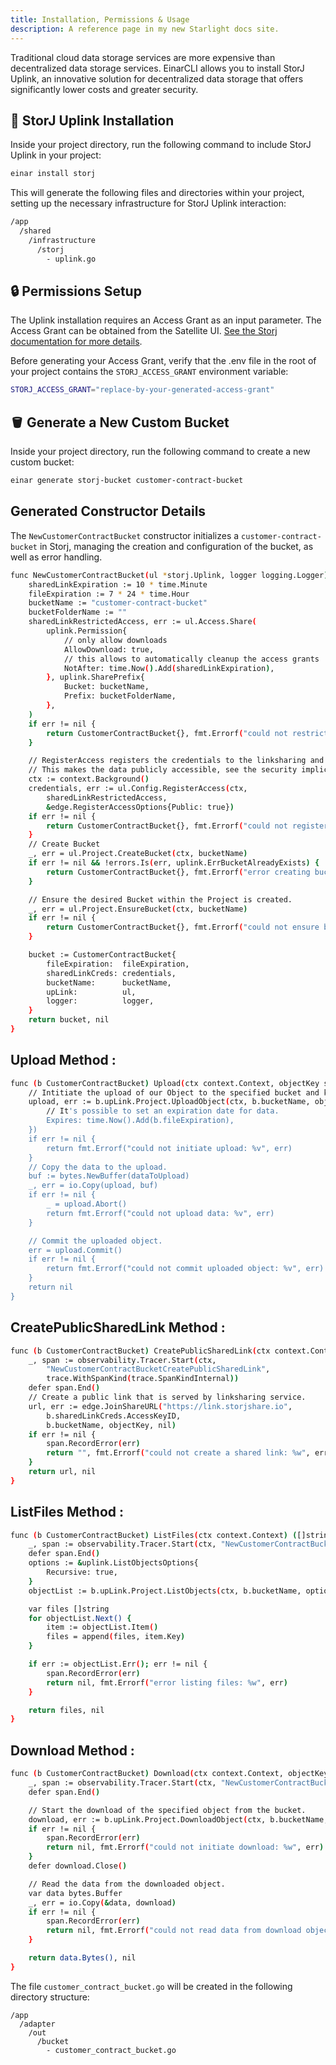 ```yaml
---
title: Installation, Permissions & Usage
description: A reference page in my new Starlight docs site.
---
```

Traditional cloud data storage services are more expensive than decentralized data storage services. EinarCLI allows you to install StorJ Uplink, an innovative solution for decentralized data storage that offers significantly lower costs and greater security.

## 🚀 StorJ Uplink Installation
Inside your project directory, run the following command to include StorJ Uplink in your project:
```sh
einar install storj
```
This will generate the following files and directories within your project, setting up the necessary infrastructure for StorJ Uplink interaction:

```sh 
/app
  /shared
    /infrastructure
      /storj
        - uplink.go
```
## 🔒 Permissions Setup
The Uplink installation requires an Access Grant as an input parameter. The Access Grant can be obtained from the Satellite UI. [See the Storj documentation for more details](https://docs.storj.io/learn/tutorials/quickstart-uplink-cli/uploading-your-first-object/create-first-access-grant).

Before generating your Access Grant, verify that the .env file in the root of your project contains the `STORJ_ACCESS_GRANT` environment variable:

```sh
STORJ_ACCESS_GRANT="replace-by-your-generated-access-grant"
```

## 🪣 Generate a New Custom Bucket
Inside your project directory, run the following command to create a new custom bucket:
```sh 
einar generate storj-bucket customer-contract-bucket
```

## Generated Constructor Details
The `NewCustomerContractBucket` constructor initializes a `customer-contract-bucket` in Storj, managing the creation and configuration of the bucket, as well as error handling.
```sh 
func NewCustomerContractBucket(ul *storj.Uplink, logger logging.Logger) (storj.UplinkManager, error) {
	sharedLinkExpiration := 10 * time.Minute
	fileExpiration := 7 * 24 * time.Hour
	bucketName := "customer-contract-bucket"
	bucketFolderName := ""
	sharedLinkRestrictedAccess, err := ul.Access.Share(
		uplink.Permission{
			// only allow downloads
			AllowDownload: true,
			// this allows to automatically cleanup the access grants
			NotAfter: time.Now().Add(sharedLinkExpiration),
		}, uplink.SharePrefix{
			Bucket: bucketName,
			Prefix: bucketFolderName,
		},
	)
	if err != nil {
		return CustomerContractBucket{}, fmt.Errorf("could not restrict access grant: %w", err)
	}

	// RegisterAccess registers the credentials to the linksharing and s3 sites.
	// This makes the data publicly accessible, see the security implications in https://docs.storj.io/dcs/concepts/access/access-management-at-the-edge.
	ctx := context.Background()
	credentials, err := ul.Config.RegisterAccess(ctx,
		sharedLinkRestrictedAccess,
		&edge.RegisterAccessOptions{Public: true})
	if err != nil {
		return CustomerContractBucket{}, fmt.Errorf("could not register access: %w", err)
	}
	// Create Bucket
	_, err = ul.Project.CreateBucket(ctx, bucketName)
	if err != nil && !errors.Is(err, uplink.ErrBucketAlreadyExists) {
		return CustomerContractBucket{}, fmt.Errorf("error creating bucket: %w", err)
	}

	// Ensure the desired Bucket within the Project is created.
	_, err = ul.Project.EnsureBucket(ctx, bucketName)
	if err != nil {
		return CustomerContractBucket{}, fmt.Errorf("could not ensure bucket: %v", err)
	}

	bucket := CustomerContractBucket{
		fileExpiration:  fileExpiration,
		sharedLinkCreds: credentials,
		bucketName:      bucketName,
		upLink:          ul,
		logger:          logger,
	}
	return bucket, nil
}
```
## Upload Method : 

```sh
func (b CustomerContractBucket) Upload(ctx context.Context, objectKey string, dataToUpload []byte) error {
	// Intitiate the upload of our Object to the specified bucket and key.
	upload, err := b.upLink.Project.UploadObject(ctx, b.bucketName, objectKey, &uplink.UploadOptions{
		// It's possible to set an expiration date for data.
		Expires: time.Now().Add(b.fileExpiration),
	})
	if err != nil {
		return fmt.Errorf("could not initiate upload: %v", err)
	}
	// Copy the data to the upload.
	buf := bytes.NewBuffer(dataToUpload)
	_, err = io.Copy(upload, buf)
	if err != nil {
		_ = upload.Abort()
		return fmt.Errorf("could not upload data: %v", err)
	}

	// Commit the uploaded object.
	err = upload.Commit()
	if err != nil {
		return fmt.Errorf("could not commit uploaded object: %v", err)
	}
	return nil
}
```
## CreatePublicSharedLink Method :

```sh
func (b CustomerContractBucket) CreatePublicSharedLink(ctx context.Context, objectKey string) (string, error) {
	_, span := observability.Tracer.Start(ctx,
		"NewCustomerContractBucketCreatePublicSharedLink",
		trace.WithSpanKind(trace.SpanKindInternal))
	defer span.End()
	// Create a public link that is served by linksharing service.
	url, err := edge.JoinShareURL("https://link.storjshare.io",
		b.sharedLinkCreds.AccessKeyID,
		b.bucketName, objectKey, nil)
	if err != nil {
		span.RecordError(err)
		return "", fmt.Errorf("could not create a shared link: %w", err)
	}
	return url, nil
}
```
## ListFiles Method :
```sh
func (b CustomerContractBucket) ListFiles(ctx context.Context) ([]string, error) {
	_, span := observability.Tracer.Start(ctx, "NewCustomerContractBucketListFiles", trace.WithSpanKind(trace.SpanKindInternal))
	defer span.End()
	options := &uplink.ListObjectsOptions{
		Recursive: true,
	}
	objectList := b.upLink.Project.ListObjects(ctx, b.bucketName, options)

	var files []string
	for objectList.Next() {
		item := objectList.Item()
		files = append(files, item.Key)
	}

	if err := objectList.Err(); err != nil {
		span.RecordError(err)
		return nil, fmt.Errorf("error listing files: %w", err)
	}

	return files, nil
}
```

## Download Method :
```sh
func (b CustomerContractBucket) Download(ctx context.Context, objectKey string) ([]byte, error) {
	_, span := observability.Tracer.Start(ctx, "NewCustomerContractBucketDownload", trace.WithSpanKind(trace.SpanKindInternal))
	defer span.End()

	// Start the download of the specified object from the bucket.
	download, err := b.upLink.Project.DownloadObject(ctx, b.bucketName, objectKey, nil)
	if err != nil {
		span.RecordError(err)
		return nil, fmt.Errorf("could not initiate download: %w", err)
	}
	defer download.Close()

	// Read the data from the downloaded object.
	var data bytes.Buffer
	_, err = io.Copy(&data, download)
	if err != nil {
		span.RecordError(err)
		return nil, fmt.Errorf("could not read data from download object: %w", err)
	}

	return data.Bytes(), nil
}
```

The file `customer_contract_bucket.go` will be created in the following directory structure:
```
/app
  /adapter
    /out
      /bucket
        - customer_contract_bucket.go  
```